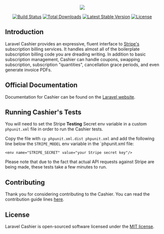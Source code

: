 <p align="center"><img src="https://laravel.com/assets/img/components/logo-cashier.svg"></p>

<p align="center">
<a href="https://travis-ci.org/laravel/cashier"><img src="https://travis-ci.org/laravel/cashier.svg" alt="Build Status"></a>
<a href="https://packagist.org/packages/laravel/cashier"><img src="https://poser.pugx.org/laravel/cashier/d/total.svg" alt="Total Downloads"></a>
<a href="https://packagist.org/packages/laravel/cashier"><img src="https://poser.pugx.org/laravel/cashier/v/stable.svg" alt="Latest Stable Version"></a>
<a href="https://packagist.org/packages/laravel/cashier"><img src="https://poser.pugx.org/laravel/cashier/license.svg" alt="License"></a>
</p>

## Introduction

Laravel Cashier provides an expressive, fluent interface to [Stripe's](https://stripe.com) subscription billing services. It handles almost all of the boilerplate subscription billing code you are dreading writing. In addition to basic subscription management, Cashier can handle coupons, swapping subscription, subscription "quantities", cancellation grace periods, and even generate invoice PDFs.

## Official Documentation

Documentation for Cashier can be found on the [Laravel website](https://laravel.com/docs/billing).

## Running Cashier's Tests

You will need to set the Stripe **Testing** Secret env variable in a custom `phpunit.xml` file in order to run the Cashier tests.

Copy the file with `cp phpunit.xml.dist phpunit.xml` and add the following line below the `STRIPE_MODEL` env variable in the `phpunit.xml file:

    <env name="STRIPE_SECRET" value="your Stripe secret key"/>

Please note that due to the fact that actual API requests against Stripe are being made, these tests take a few minutes to run.

## Contributing

Thank you for considering contributing to the Cashier. You can read the contribution guide lines [here](contributing.md).

## License

Laravel Cashier is open-sourced software licensed under the [MIT license](https://opensource.org/licenses/MIT).
